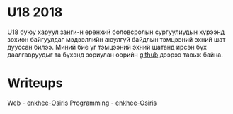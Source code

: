 # U18 2018

[U18](http://www.haruulzangi.mn/challengesu18/rules) буюу [харуул занги](http://www.haruulzangi.mn/about)-н ерөнхий боловсролын сургуулиудын хүрээнд зохион байгуулдаг мэдээллийн аюулгүй байдлын тэмцээний эхний шат дууссан билээ. Миний бие уг тэмцээний эхний шатанд ирсэн бүх даалгавруудыг та бүхэнд зориулан өөрийн [github](https://github.com/enkhee-Osiris) дээрээ тавьж байна.

# Writeups

Web - [enkhee-Osiris](https://enkhee-osiris.github.io/information-security/2018/04/22/U18-2018-web-writeups)
Programming - [enkhee-Osiris](https://enkhee-osiris.github.io/information-security/2018/04/22/U18-2018-programming-writeups)

